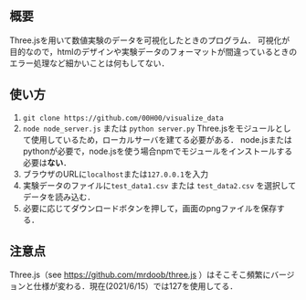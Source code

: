 ## 概要

Three.jsを用いて数値実験のデータを可視化したときのプログラム．
可視化が目的なので，htmlのデザインや実験データのフォーマットが間違っているときのエラー処理など細かいことは何もしてない．


## 使い方
1. ```git clone https://github.com/00H00/visualize_data ```
2. ```node node_server.js``` または ```python server.py```
 Three.jsをモジュールとして使用しているため，ローカルサーバを建てる必要がある．
 node.jsまたはpythonが必要で，node.jsを使う場合npmでモジュールをインストールする必要は**ない**．
3.  ブラウザのURLに```localhost```または```127.0.0.1```を入力
4.  実験データのファイルに```test_data1.csv``` または ```test_data2.csv``` を選択してデータを読み込む．
5.  必要に応じてダウンロードボタンを押して，画面のpngファイルを保存する．

## 注意点
Three.js（see https://github.com/mrdoob/three.js ）はそこそこ頻繁にバージョンと仕様が変わる．現在(2021/6/15）では127を使用してる．
